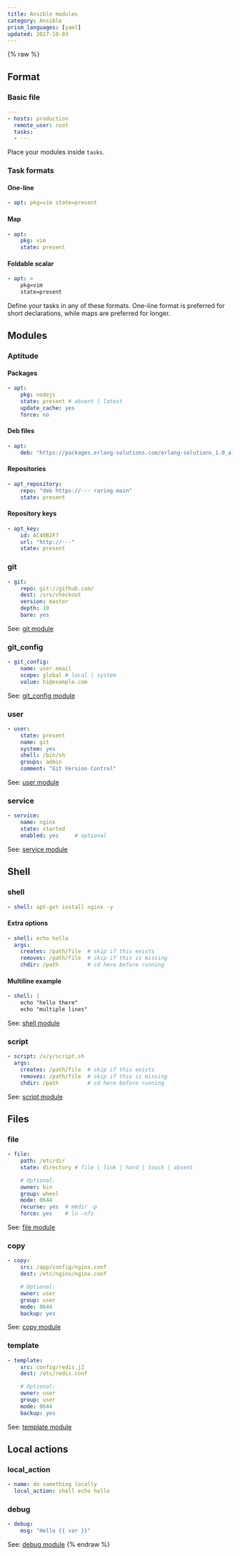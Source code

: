 ```yaml
---
title: Ansible modules
category: Ansible
prism_languages: [yaml]
updated: 2017-10-03
---
```


{% raw %}

## Format

### Basic file

```yaml
---
- hosts: production
  remote_user: root
  tasks:
  - ···
```

Place your modules inside `tasks`.

### Task formats

#### One-line

```yaml
- apt: pkg=vim state=present
```

#### Map

```yaml
- apt:
    pkg: vim
    state: present
```

#### Foldable scalar

```yaml
- apt: >
    pkg=vim
    state=present
```

Define your tasks in any of these formats. One-line format is preferred for short declarations, while maps are preferred for longer.

## Modules

### Aptitude

#### Packages

```yaml
- apt:
    pkg: nodejs
    state: present # absent | latest
    update_cache: yes
    force: no
```

#### Deb files

```yaml
- apt:
    deb: "https://packages.erlang-solutions.com/erlang-solutions_1.0_all.deb"
```

#### Repositories

```yaml
- apt_repository:
    repo: "deb https://··· raring main"
    state: present
```

#### Repository keys

```yaml
- apt_key:
    id: AC40B2F7
    url: "http://···"
    state: present
```

### git

```yaml
- git:
    repo: git://github.com/
    dest: /srv/checkout
    version: master
    depth: 10
    bare: yes
```

See: [git module](https://devdocs.io/ansible/git_module)

### git_config

```yaml
- git_config:
    name: user.email
    scope: global # local | system
    value: hi@example.com
```

See: [git_config module](https://devdocs.io/ansible/git_config_module)

### user

```yaml
- user:
    state: present
    name: git
    system: yes
    shell: /bin/sh
    groups: admin
    comment: "Git Version Control"
```

See: [user module](https://devdocs.io/ansible/user_module)

### service

```yaml
- service:
    name: nginx
    state: started
    enabled: yes     # optional
```

See: [service module](https://devdocs.io/ansible/service_module)

## Shell

### shell

```yaml
- shell: apt-get install nginx -y
```

#### Extra options

```yaml
- shell: echo hello
  args:
    creates: /path/file  # skip if this exists
    removes: /path/file  # skip if this is missing
    chdir: /path         # cd here before running
```

#### Multiline example

```yaml
- shell: |
    echo "hello there"
    echo "multiple lines"
```

See: [shell module](https://devdocs.io/ansible/shell_module)

### script

```yaml
- script: /x/y/script.sh
  args:
    creates: /path/file  # skip if this exists
    removes: /path/file  # skip if this is missing
    chdir: /path         # cd here before running
```

See: [script module](https://devdocs.io/ansible/script_module)

## Files

### file

```yaml
- file:
    path: /etc/dir
    state: directory # file | link | hard | touch | absent

    # Optional:
    owner: bin
    group: wheel
    mode: 0644
    recurse: yes  # mkdir -p
    force: yes    # ln -nfs
```

See: [file module](https://devdocs.io/ansible/file_module)

### copy

```yaml
- copy:
    src: /app/config/nginx.conf
    dest: /etc/nginx/nginx.conf

    # Optional:
    owner: user
    group: user
    mode: 0644
    backup: yes
```

See: [copy module](https://devdocs.io/ansible/copy_module)

### template

```yaml
- template:
    src: config/redis.j2
    dest: /etc/redis.conf

    # Optional:
    owner: user
    group: user
    mode: 0644
    backup: yes
```

See: [template module](https://devdocs.io/ansible/template_module)

## Local actions

### local_action

```yaml
- name: do something locally
  local_action: shell echo hello
```

### debug

```yaml
- debug:
    msg: "Hello {{ var }}"
```

See: [debug module](https://devdocs.io/ansible/debug_module)
{% endraw %}

